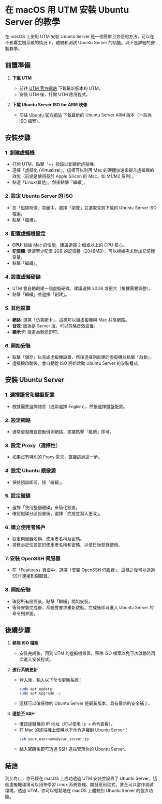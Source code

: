 # 在 macOS 用 UTM 安裝 Ubuntu Server 的教學

在 macOS 上使用 UTM 安裝 Ubuntu Server 是一個簡單且方便的方法，可以在不影響主機系統的情況下，體驗和測試 Ubuntu Server 的功能。以下是詳細的安裝教學。

## 前置準備

1. **下載 UTM**
   - 前往 [UTM 官方網站](https://mac.getutm.app/) 下載最新版本的 UTM。
   - 安裝 UTM 後，打開 UTM 應用程式。

2. **下載 Ubuntu Server ISO for ARM 映像**
   - 前往 [Ubuntu 官方網站](https://ubuntu.com/download/server/arm) 下載最新的 Ubuntu Server ARM 版本（一般為 ISO 檔案）。

## 安裝步驟

### 1. 創建虛擬機
   - 打開 UTM，點擊「+」按鈕以創建新虛擬機。
   - 選擇「虛擬化 (Virtualize)」，這樣可以利用 Mac 的硬體加速來提升虛擬機的效能（前提是使用基於 Apple Silicon 的 Mac，如 M1/M2 系列）。
   - 點選「Linux/其他」，然後點擊「繼續」。

### 2. 設定 Ubuntu Server 的 ISO
   - 在「磁碟映像」頁面中，選擇「瀏覽」並選取先前下載的 Ubuntu Server ISO 檔案。
   - 點擊「繼續」。

### 3. 配置虛擬機設定
   - **CPU**: 根據 Mac 的性能，建議選擇 2 個或以上的 CPU 核心。
   - **記憶體**: 建議至少配置 2GB 的記憶體（2048MB），可以根據需求增加記憶體容量。
   - 點擊「繼續」。

### 4. 設置虛擬硬碟
   - UTM 會自動創建一個虛擬硬碟，建議選擇 20GB 或更大（根據需要調整）。
   - 點擊「繼續」並選擇「創建」。

### 5. 其他設置
   - **網路**: 選擇「仿真網卡」，這樣可以讓虛擬機與 Mac 共享網路。
   - **音效**: 因為是 Server 版，可以忽略音效設置。
   - **顯示卡**: 設定為默認即可。

### 6. 開始安裝
   - 點擊「儲存」以完成虛擬機設置，然後選擇剛創建的虛擬機並點擊「啟動」。
   - 虛擬機啟動後，會自動從 ISO 開始啟動 Ubuntu Server 的安裝程式。

## 安裝 Ubuntu Server

### 1. 選擇語言和鍵盤配置
   - 根據需要選擇語言（通常選擇 English），然後選擇鍵盤配置。

### 2. 設定網路
   - 通常虛擬機會自動偵測網路，直接點擊「繼續」即可。

### 3. 設定 Proxy（選擇性）
   - 如果沒有特別的 Proxy 需求，直接跳過這一步。

### 4. 設定 Ubuntu 鏡像源
   - 保持預設即可，按「繼續」。

### 5. 設定磁碟
   - 選擇「使用整個磁碟」來簡化設置。
   - 確認磁碟分區設置後，選擇「完成並寫入更改」。

### 6. 建立使用者帳戶
   - 設定伺服器名稱、使用者名稱及密碼。
   - 請務必記住設定的使用者名稱和密碼，以便日後登錄使用。

### 7. 安裝 OpenSSH 伺服器
   - 在「Features」頁面中，選擇「安裝 OpenSSH 伺服器」，這樣之後可以透過 SSH 連接到伺服器。

### 8. 開始安裝
   - 確認所有設置後，點擊「繼續」開始安裝。
   - 等待安裝完成後，系統會要求重新啟動。完成後即可進入 Ubuntu Server 的命令列界面。

## 後續步驟

1. **移除 ISO 檔案**
   - 安裝完成後，回到 UTM 的虛擬機設置，移除 ISO 檔案以免下次啟動時再次進入安裝程式。

2. **進行系統更新**
   - 登入後，輸入以下命令更新系統：
     ```bash
     sudo apt update
     sudo apt upgrade -y
     ```
   - 這樣可以確保你的 Ubuntu Server 是最新版本，具有最新的安全補丁。

3. **連接至 SSH**
   - 確認虛擬機的 IP 地址（可以使用 `ip a` 命令查看）。
   - 在 Mac 的終端機上使用以下命令連接到 Ubuntu Server：
     ```bash
     ssh your_username@your_server_ip
     ```
   - 輸入密碼後即可透過 SSH 遠端管理你的 Ubuntu Server。

## 結語

到此為止，你已經在 macOS 上成功透過 UTM 安裝並設置了 Ubuntu Server。這個虛擬機環境可以用來學習 Linux 系統管理、開發應用程式，甚至可以當作測試環境。透過 UTM，你可以輕鬆地在 macOS 上體驗到 Ubuntu Server 的強大功能。